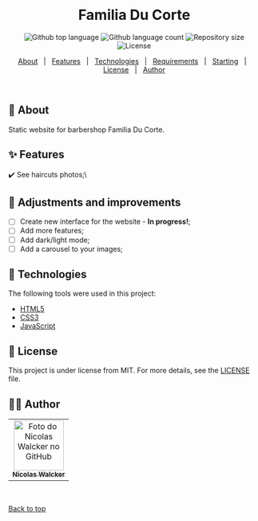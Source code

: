 <div align="center" id="top"> 

  &#xa0;

  <!-- <a href="https://familiaducorte.netlify.app">Demo</a> -->
</div>

<h1 align="center">Familia Du Corte</h1>

<p align="center">
  <img alt="Github top language" src="https://img.shields.io/github/languages/top/nicolaswalcker/familia-du-corte?color=56BEB8">

  <img alt="Github language count" src="https://img.shields.io/github/languages/count/nicolaswalcker/familia-du-corte?color=56BEB8">

  <img alt="Repository size" src="https://img.shields.io/github/repo-size/nicolaswalcker/familia-du-corte?color=56BEB8">

  <img alt="License" src="https://img.shields.io/github/license/nicolaswalcker/familia-du-corte?color=56BEB8">

  <!-- <img alt="Github issues" src="https://img.shields.io/github/issues/nicolaswalcker/familia-du-corte?color=56BEB8" /> -->

  <!-- <img alt="Github forks" src="https://img.shields.io/github/forks/nicolaswalcker/familia-du-corte?color=56BEB8" /> -->

  <!-- <img alt="Github stars" src="https://img.shields.io/github/stars/nicolaswalcker/familia-du-corte?color=56BEB8" /> -->
</p>

<!-- Status -->

<!-- <h4 align="center"> 
	🚧  Familia Du Corte 🚀 Under construction...  🚧
</h4> 

<hr> -->

<p align="center">
  <a href="#dart-about">About</a> &#xa0; | &#xa0; 
  <a href="#sparkles-features">Features</a> &#xa0; | &#xa0;
  <a href="#rocket-technologies">Technologies</a> &#xa0; | &#xa0;
  <a href="#white_check_mark-requirements">Requirements</a> &#xa0; | &#xa0;
  <a href="#checkered_flag-starting">Starting</a> &#xa0; | &#xa0;
  <a href="#memo-license">License</a> &#xa0; | &#xa0;
  <a href="https://github.com/nicolaswalcker" target="_blank">Author</a>
</p>

<br>

## :dart: About ##

Static website for barbershop Familia Du Corte.

## :sparkles: Features ##

:heavy_check_mark: See haircuts photos;\

## :hammer: Adjustments and improvements
- [ ] Create new interface for the website - **In progress!**;
- [ ] Add more features;
- [ ] Add dark/light mode;
- [ ] Add a carousel to your images;

## :rocket: Technologies ##

The following tools were used in this project:

- [HTML5]()
- [CSS3]()
- [JavaScript]()

## :memo: License ##

This project is under license from MIT. For more details, see the [LICENSE](LICENSE) file.


## 👨‍💻 Author 
<table>
  <tr>
    <td align="center">
      <a href="https://github.com/nicolaswalcker">
        <img src="https://avatars.githubusercontent.com/u/50677753?s=460&u=33066dc02925123f3160651e430ec43ba90c684c&v=4" width="100px;" alt="Foto do Nicolas Walcker no GitHub"/><br>
        <sub>
          <b>Nicolas Walcker</b>
        </sub>
      </a>
    </td>
  </tr>
</table>

&#xa0;

<a href="#top">Back to top</a>
